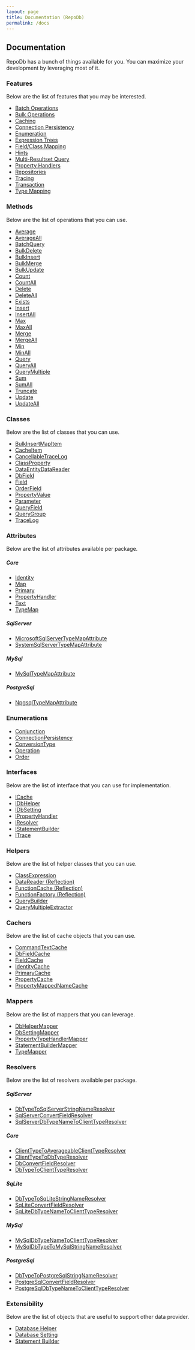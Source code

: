 ```yaml
---
layout: page
title: Documentation (RepoDb)
permalink: /docs
---
```


## Documentation

RepoDb has a bunch of things available for you. You can maximize your development by leveraging most of it.

### Features

Below are the list of features that you may be interested.

- [Batch Operations]()
- [Bulk Operations]()
- [Caching]()
- [Connection Persistency]()
- [Enumeration]()
- [Expression Trees]()
- [Field/Class Mapping]()
- [Hints]()
- [Multi-Resultset Query]()
- [Property Handlers]()
- [Repositories]()
- [Tracing]()
- [Transaction]()
- [Type Mapping]()

### Methods

Below are the list of operations that you can use.

- [Average]()
- [AverageAll]()
- [BatchQuery]()
- [BulkDelete]()
- [BulkInsert]()
- [BulkMerge]()
- [BulkUpdate]()
- [Count]()
- [CountAll]()
- [Delete]()
- [DeleteAll]()
- [Exists]()
- [Insert]()
- [InsertAll]()
- [Max]()
- [MaxAll]()
- [Merge]()
- [MergeAll]()
- [Min]()
- [MinAll]()
- [Query]()
- [QueryAll]()
- [QueryMultiple]()
- [Sum]()
- [SumAll]()
- [Truncate]()
- [Update]()
- [UpdateAll]()

### Classes

Below are the list of classes that you can use.

- [BulkInsertMapItem]()
- [CacheItem]()
- [CancellableTraceLog]()
- [ClassProperty]()
- [DataEntityDataReader]()
- [DbField]()
- [Field]()
- [OrderField]()
- [PropertyValue]()
- [Parameter]()
- [QueryField]()
- [QueryGroup]()
- [TraceLog]()

### Attributes

Below are the list of attributes available per package.

##### Core

- [Identity]()
- [Map]()
- [Primary]()
- [PropertyHandler]()
- [Text]()
- [TypeMap]()

##### SqlServer

- [MicrosoftSqlServerTypeMapAttribute]()
- [SystemSqlServerTypeMapAttribute]()

##### MySql

- [MySqlTypeMapAttribute]()

##### PostgreSql

- [NpgsqlTypeMapAttribute]()

### Enumerations

- [Conjunction]()
- [ConnectionPersistency]()
- [ConversionType]()
- [Operation]()
- [Order]()

### Interfaces

Below are the list of interface that you can use for implementation.

- [ICache]()
- [IDbHelper]()
- [IDbSetting]()
- [IPropertyHandler]()
- [IResolver]()
- [IStatementBuilder]()
- [ITrace]()

### Helpers

Below are the list of helper classes that you can use.

- [ClassExpression]()
- [DataReader (Reflection)]()
- [FunctionCache (Reflection)]()
- [FunctionFactory (Reflection)]()
- [QueryBuilder]()
- [QueryMultipleExtractor]()

### Cachers

Below are the list of cache objects that you can use.

- [CommandTextCache]()
- [DbFieldCache]()
- [FieldCache]()
- [IdentityCache]()
- [PrimaryCache]()
- [PropertyCache]()
- [PropertyMappedNameCache]()

### Mappers

Below are the list of mappers that you can leverage.

- [DbHelperMapper]()
- [DbSettingMapper]()
- [PropertyTypeHandlerMapper]()
- [StatementBuilderMapper]()
- [TypeMapper]()

### Resolvers

Below are the list of resolvers available per package.

##### SqlServer

- [DbTypeToSqlServerStringNameResolver]()
- [SqlServerConvertFieldResolver]()
- [SqlServerDbTypeNameToClientTypeResolver]()

##### Core

- [ClientTypeToAverageableClientTypeResolver]()
- [ClientTypeToDbTypeResolver]()
- [DbConvertFieldResolver]()
- [DbTypeToClientTypeResolver]()

##### SqLite

- [DbTypeToSqLiteStringNameResolver]()
- [SqLiteConvertFieldResolver]()
- [SqLiteDbTypeNameToClientTypeResolver]()

##### MySql

- [MySqlDbTypeNameToClientTypeResolver]()
- [MySqlDbTypeToMySqlStringNameResolver]()

##### PostgreSql

- [DbTypeToPostgreSqlStringNameResolver]()
- [PostgreSqlConvertFieldResolver]()
- [PostgreSqlDbTypeNameToClientTypeResolver]()

### Extensibility

Below are the list of objects that are useful to support other data provider.

- [Database Helper]()
- [Database Setting]()
- [Statement Builder]()


